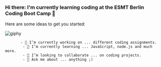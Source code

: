 ### Hi there: I'm currently learning coding at the ESMT Berlin Coding Boot Camp 👋

  Here are some ideas to get you started:

![giphy](https://user-images.githubusercontent.com/90558898/141650073-91c2e301-ed52-49c1-a1e8-f056ddf28244.gif)
           
           - 🔭 I’m currently working on ... different coding assignments.
            - 🌱 I’m currently learning ... JavaScript, node.js and much more.
            - 👯 I’m looking to collaborate ... on coding projects.
            - 💬 Ask me about ... anything ;)

